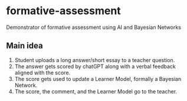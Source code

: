 # formative-assessment
Demonstrator of formative assessment using AI and Bayesian Networks

## Main idea

1. Student uploads a long answer/short essay to a teacher question. 
2. The answer gets scored by chatGPT along with a verbal feedback aligned with the score. 
3. The score gets used to update a Learner Model, formally a Bayesian Network. 
4. The score, the comment, and the Learner Model go to the teacher.


